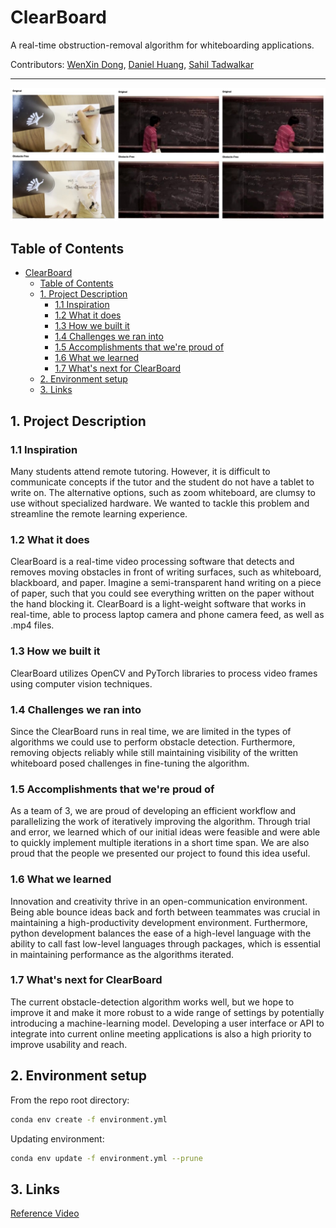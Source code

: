# ClearBoard

A real-time obstruction-removal algorithm for whiteboarding applications.

Contributors: [WenXin Dong](https://github.com/WenXinDong2018), [Daniel Huang](https://github.com/pi314ever), [Sahil Tadwalkar](https://github.com/stadwalkar)

---

![image](images/image.jpg)



## Table of Contents

<!-- @import "[TOC]" {cmd="toc" depthFrom=1 depthTo=6 orderedList=false} -->

<!-- code_chunk_output -->

- [ClearBoard](#-clearboard)
  - [Table of Contents](#-table-of-contents)
  - [1. Project Description](#-1-project-description)
    - [1.1 Inspiration](#-11-inspiration)
    - [1.2 What it does](#-12-what-it-does)
    - [1.3 How we built it](#-13-how-we-built-it)
    - [1.4 Challenges we ran into](#-14-challenges-we-ran-into)
    - [1.5 Accomplishments that we're proud of](#-15-accomplishments-that-were-proud-of)
    - [1.6 What we learned](#-16-what-we-learned)
    - [1.7 What's next for ClearBoard](#-17-whats-next-for-clearboard)
  - [2. Environment setup](#-2-environment-setup)
  - [3. Links](#-3-links)

<!-- /code_chunk_output -->
## 1. Project Description

### 1.1 Inspiration

Many students attend remote tutoring. However, it is difficult to communicate concepts if the tutor and the student do not have a tablet to write on. The alternative options, such as zoom whiteboard, are clumsy to use without specialized hardware. We wanted to tackle this problem and streamline the remote learning experience.

### 1.2 What it does

ClearBoard is a real-time video processing software that detects and removes moving obstacles in front of writing surfaces, such as whiteboard, blackboard, and paper. Imagine a semi-transparent hand writing on a piece of paper, such that you could see everything written on the paper without the hand blocking it. ClearBoard is a light-weight software that works in real-time, able to process laptop camera and phone camera feed, as well as .mp4 files.

### 1.3 How we built it

ClearBoard utilizes OpenCV and PyTorch libraries to process video frames using computer vision techniques.

### 1.4 Challenges we ran into

Since the ClearBoard runs in real time, we are limited in the types of algorithms we could use to perform obstacle detection. Furthermore, removing objects reliably while still maintaining visibility of the written whiteboard posed challenges in fine-tuning the algorithm.

### 1.5 Accomplishments that we're proud of

As a team of 3, we are proud of developing an efficient workflow and parallelizing the work of iteratively improving the algorithm. Through trial and error, we learned which of our initial ideas were feasible and were able to quickly implement multiple iterations in a short time span. We are also proud that the people we presented our project to found this idea useful.

### 1.6 What we learned

Innovation and creativity thrive in an open-communication environment. Being able bounce ideas back and forth between teammates was crucial in maintaining a high-productivity development environment. Furthermore, python development balances the ease of a high-level language with the ability to call fast low-level languages through packages, which is essential in maintaining performance as the algorithms iterated.

### 1.7 What's next for ClearBoard

The current obstacle-detection algorithm works well, but we hope to improve it and make it more robust to a wide range of settings by potentially introducing a machine-learning model. Developing a user interface or API to integrate into current online meeting applications is also a high priority to improve usability and reach.

## 2. Environment setup

From the repo root directory:

```sh
conda env create -f environment.yml
```

Updating environment:

```sh
conda env update -f environment.yml --prune
```

## 3. Links

[Reference Video](https://www.youtube.com/watch?v=pp06oGD4m00)
